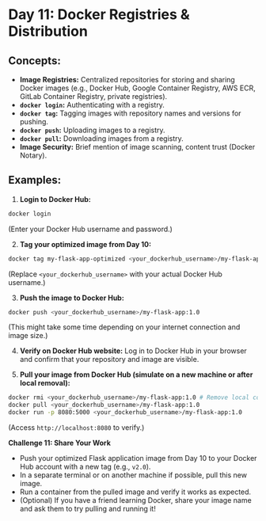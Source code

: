 # Day 11: Docker Registries & Distribution

## **Concepts:**

  * **Image Registries:** Centralized repositories for storing and sharing Docker images (e.g., Docker Hub, Google Container Registry, AWS ECR, GitLab Container Registry, private registries).
  * **`docker login`:** Authenticating with a registry.
  * **`docker tag`:** Tagging images with repository names and versions for pushing.
  * **`docker push`:** Uploading images to a registry.
  * **`docker pull`:** Downloading images from a registry.
  * **Image Security:** Brief mention of image scanning, content trust (Docker Notary).

## **Examples:**

1.  **Login to Docker Hub:**
```bash
docker login
```
(Enter your Docker Hub username and password.)

2.  **Tag your optimized image from Day 10:**
```bash
docker tag my-flask-app-optimized <your_dockerhub_username>/my-flask-app:1.0
```
(Replace `<your_dockerhub_username>` with your actual Docker Hub username.)

3.  **Push the image to Docker Hub:**
```bash
docker push <your_dockerhub_username>/my-flask-app:1.0
```
(This might take some time depending on your internet connection and image size.)

4.  **Verify on Docker Hub website:** Log in to Docker Hub in your browser and confirm that your repository and image are visible.

5.  **Pull your image from Docker Hub (simulate on a new machine or after local removal):**
```bash
docker rmi <your_dockerhub_username>/my-flask-app:1.0 # Remove local copy first
docker pull <your_dockerhub_username>/my-flask-app:1.0
docker run -p 8080:5000 <your_dockerhub_username>/my-flask-app:1.0
```
(Access `http://localhost:8080` to verify.)

**Challenge 11: Share Your Work**

  * Push your optimized Flask application image from Day 10 to your Docker Hub account with a new tag (e.g., `v2.0`).
  * In a separate terminal or on another machine if possible, pull this new image.
  * Run a container from the pulled image and verify it works as expected.
  * (Optional) If you have a friend learning Docker, share your image name and ask them to try pulling and running it\!

